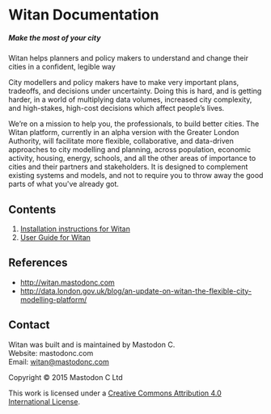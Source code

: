 # Witan Documentation
##### Make the most of your city
Witan helps planners and policy makers to understand and change their cities in a confident, legible way

City modellers and policy makers have to make very important plans, tradeoffs, and decisions under uncertainty. Doing this is hard, and is getting harder, in a world of multiplying data volumes, increased city complexity, and high-stakes, high-cost decisions which affect people’s lives.

We’re on a mission to help you, the professionals, to build better cities. The Witan platform, currently in an alpha version with the Greater London Authority, will facilitate more flexible, collaborative, and data-driven approaches to city modelling and planning, across population, economic activity, housing, energy, schools, and all the other areas of importance to cities and their partners and stakeholders. It is designed to complement existing systems and models, and not to require you to throw away the good parts of what you've already got.

## Contents
1. [Installation instructions for Witan](INSTALL.md)
2. [User Guide for Witan](GUIDE.md)

## References
* http://witan.mastodonc.com  
* http://data.london.gov.uk/blog/an-update-on-witan-the-flexible-city-modelling-platform/

## Contact
Witan was built and is maintained by Mastodon C.  
Website: mastodonc.com  
Email: witan@mastodonc.com

Copyright © 2015 Mastodon C Ltd

This work is licensed under a [Creative Commons Attribution 4.0 International License](http://creativecommons.org/licenses/by/4.0/).
